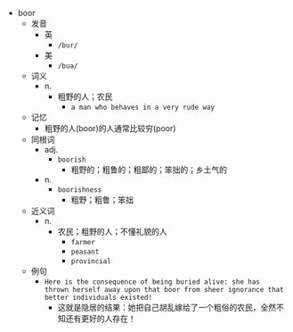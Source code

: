 - boor
  - 发音
    - 英
      - `/bur/`
    - 美
      - `/buə/`
  - 词义
    - n.
      - 粗野的人；农民
        - `a man who behaves in a very rude way`
  - 记忆
    - 粗野的人(boor)的人通常比较穷(poor)
  - 同根词
    - adj.
      - `boorish`
        - 粗野的；粗鲁的；粗鄙的；笨拙的；乡土气的
    - n.
      - `boorishness`
        - 粗野；粗鲁；笨拙
  - 近义词
    - n.
      - 农民；粗野的人；不懂礼貌的人
        - `farmer`
        - `peasant`
        - `provincial`
  - 例句
    - `Here is the consequence of being buried alive: she has thrown herself away upon that boor from sheer ignorance that better individuals existed!`
      - 这就是隐居的结果：她把自己胡乱嫁给了一个粗俗的农民，全然不知还有更好的人存在！

